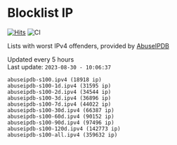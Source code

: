 # Blocklist IP

[![Hits](https://hits.seeyoufarm.com/api/count/incr/badge.svg?url=https%3A%2F%2Fgithub.com%2Fborestad%2Fblocklist-ip%2F&count_bg=%2379C83D&title_bg=%23555555&icon=&icon_color=%23E7E7E7&title=hits&edge_flat=false)](https://hits.seeyoufarm.com)  ![CI](https://img.shields.io/github/workflow/status/borestad/blocklist-ip/CI?style=flat-square)

Lists with worst IPv4 offenders, provided by [AbuseIPDB](https://www.abuseipdb.com/)

<!-- FOOTER-PLACEHOLDER -->
Updated every 5 hours<br>
Last update: `2023-08-30 - 10:06:37`
```
abuseipdb-s100.ipv4 (18918 ip)
abuseipdb-s100-1d.ipv4 (31595 ip)
abuseipdb-s100-2d.ipv4 (34544 ip)
abuseipdb-s100-3d.ipv4 (36896 ip)
abuseipdb-s100-7d.ipv4 (44022 ip)
abuseipdb-s100-30d.ipv4 (66387 ip)
abuseipdb-s100-60d.ipv4 (90152 ip)
abuseipdb-s100-90d.ipv4 (97496 ip)
abuseipdb-s100-120d.ipv4 (142773 ip)
abuseipdb-s100-all.ipv4 (359632 ip)
```
